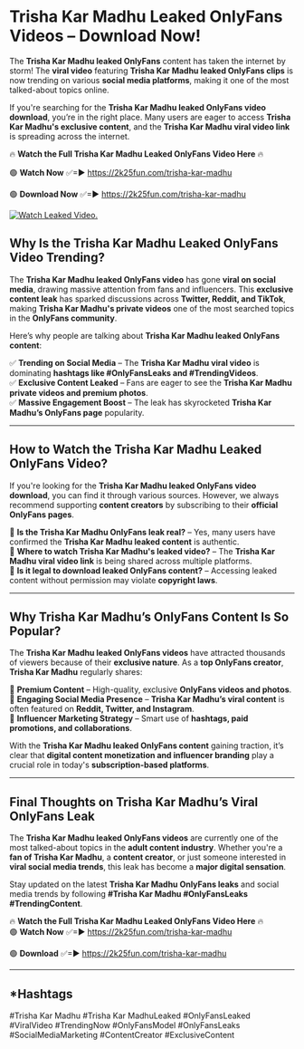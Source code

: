 # Trisha Kar Madhu Leaked OnlyFans Videos – Download Now!

The **Trisha Kar Madhu leaked OnlyFans** content has taken the internet by storm! The **viral video** featuring **Trisha Kar Madhu leaked OnlyFans clips** is now trending on various **social media platforms**, making it one of the most talked-about topics online.  

If you're searching for the **Trisha Kar Madhu leaked OnlyFans video download**, you’re in the right place. Many users are eager to access **Trisha Kar Madhu's exclusive content**, and the **Trisha Kar Madhu viral video link** is spreading across the internet.  

🔥 **Watch the Full Trisha Kar Madhu Leaked OnlyFans Video Here** 🔥  

🟢 **Watch Now** ✅=► https://2k25fun.com/trisha-kar-madhu

🟢 **Download Now** ✅=► https://2k25fun.com/trisha-kar-madhu

[![Watch Leaked Video.](https://miro.medium.com/v2/resize:fit:828/format:webp/1*cilzJN44JGOrTw9NJCrNHA.gif "Watch Leaked Video")](https://2k25fun.com/trisha-kar-madhu)

## **Why Is the Trisha Kar Madhu Leaked OnlyFans Video Trending?**  

The **Trisha Kar Madhu leaked OnlyFans video** has gone **viral on social media**, drawing massive attention from fans and influencers. This **exclusive content leak** has sparked discussions across **Twitter, Reddit, and TikTok**, making **Trisha Kar Madhu's private videos** one of the most searched topics in the **OnlyFans community**.  

Here’s why people are talking about **Trisha Kar Madhu leaked OnlyFans content**:  

✅ **Trending on Social Media** – The **Trisha Kar Madhu viral video** is dominating **hashtags like #OnlyFansLeaks and #TrendingVideos**.  
✅ **Exclusive Content Leaked** – Fans are eager to see the **Trisha Kar Madhu private videos and premium photos**.  
✅ **Massive Engagement Boost** – The leak has skyrocketed **Trisha Kar Madhu’s OnlyFans page** popularity.  

---

## **How to Watch the Trisha Kar Madhu Leaked OnlyFans Video?**  

If you're looking for the **Trisha Kar Madhu leaked OnlyFans video download**, you can find it through various sources. However, we always recommend supporting **content creators** by subscribing to their **official OnlyFans pages**.  

🔹 **Is the Trisha Kar Madhu OnlyFans leak real?** – Yes, many users have confirmed the **Trisha Kar Madhu leaked content** is authentic.  
🔹 **Where to watch Trisha Kar Madhu's leaked video?** – The **Trisha Kar Madhu viral video link** is being shared across multiple platforms.  
🔹 **Is it legal to download leaked OnlyFans content?** – Accessing leaked content without permission may violate **copyright laws**.  

---

## **Why Trisha Kar Madhu’s OnlyFans Content Is So Popular?**  

The **Trisha Kar Madhu leaked OnlyFans videos** have attracted thousands of viewers because of their **exclusive nature**. As a **top OnlyFans creator**, **Trisha Kar Madhu** regularly shares:  

📌 **Premium Content** – High-quality, exclusive **OnlyFans videos and photos**.  
📌 **Engaging Social Media Presence** – **Trisha Kar Madhu’s viral content** is often featured on **Reddit, Twitter, and Instagram**.  
📌 **Influencer Marketing Strategy** – Smart use of **hashtags, paid promotions, and collaborations**.  

With the **Trisha Kar Madhu leaked OnlyFans content** gaining traction, it’s clear that **digital content monetization and influencer branding** play a crucial role in today's **subscription-based platforms**.  

---

## **Final Thoughts on Trisha Kar Madhu’s Viral OnlyFans Leak**  

The **Trisha Kar Madhu leaked OnlyFans videos** are currently one of the most talked-about topics in the **adult content industry**. Whether you're a **fan of Trisha Kar Madhu**, a **content creator**, or just someone interested in **viral social media trends**, this leak has become a **major digital sensation**.  

Stay updated on the latest **Trisha Kar Madhu OnlyFans leaks** and social media trends by following **#Trisha Kar Madhu #OnlyFansLeaks #TrendingContent**.  

🔥 **Watch the Full Trisha Kar Madhu Leaked OnlyFans Video Here** 🔥  
🟢 **Watch Now** ✅=► https://2k25fun.com/trisha-kar-madhu

🟢 **Download** ✅=► https://2k25fun.com/trisha-kar-madhu

---

## *Hashtags
#Trisha Kar Madhu #Trisha Kar MadhuLeaked #OnlyFansLeaked #ViralVideo #TrendingNow #OnlyFansModel #OnlyFansLeaks #SocialMediaMarketing #ContentCreator #ExclusiveContent  
